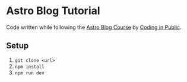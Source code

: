 # Astro Blog Tutorial

Code written while following the [Astro Blog Course](https://www.youtube.com/playlist?list=PLoqZcxvpWzzeRwF8TEpXHtO7KYY6cNJeF) by [Coding in Public](https://codinginpublic.dev).

## Setup

1. `git clone <url>`
2. `npm install`
3. `npm run dev`
